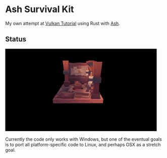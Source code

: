 # Ash Survival Kit
My own attempt at [Vulkan Tutorial](https://vulkan-tutorial.com) using Rust with [Ash](https://github.com/MaikKlein/ash).

## Status

![](./img/output.gif)

Currently the code only works with Windows, but one of the eventual goals is to port all platform-specific code to Linux, and perhaps OSX as a stretch goal.
